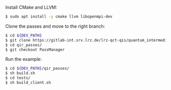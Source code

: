 Install CMake and LLVM:
```bash
$ sudo apt install -y cmake llvm libopenmpi-dev
```

Clone the passes and move to the right branch:
```bash
$ cd ${DEV_PATH}
$ git clone https://gitlab-int.srv.lrz.de/lrz-qct-qis/quantum_intermediate_representation/qir_passes.git
$ cd qir_passes/
$ git checkout PassManager
```

Run the example:
```bash
$ cd ${DEV_PATH}/qir_passes/
$ sh build.sh
$ cd tests/
$ sh build_client.sh
```

